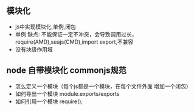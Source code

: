## 模块化
- js中实现模块化,单例,闭包
- 单例 缺点: 不能保证一定不冲突，会导致调用过长，require(AMD),seajs(CMD),import export,不兼容
- 没有块级作用域

## node 自带模块化 commonjs规范
- 怎么定义一个模块（每个js都是一个模块，在每个文件外面 增加一个闭包）
- 如何导出一个模块 module.exports/exports 
- 如何引用一个模块 require();